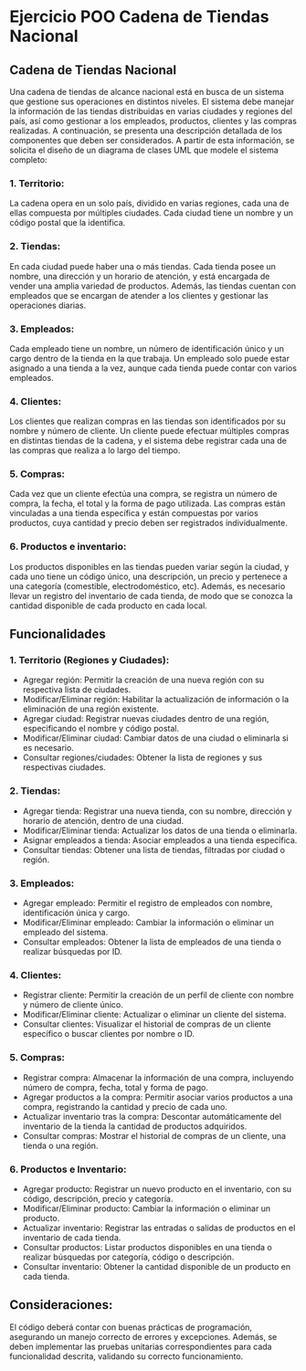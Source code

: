 # Ejercicio POO Cadena de Tiendas Nacional

## Cadena de Tiendas Nacional
Una cadena de tiendas de alcance nacional está en busca de un sistema que gestione sus operaciones en distintos niveles. El sistema debe manejar la información de las tiendas distribuidas en varias ciudades y regiones del país, así como gestionar a los empleados, productos, clientes y las compras realizadas. A continuación, se presenta una descripción detallada de los componentes que deben ser considerados. A partir de esta información, se solicita el diseño de un diagrama de clases UML que modele el sistema completo:

### 1. Territorio:
La cadena opera en un solo país, dividido en varias regiones, cada una de ellas compuesta por múltiples ciudades. Cada ciudad tiene un nombre y un código postal que la identifica.

### 2. Tiendas:
En cada ciudad puede haber una o más tiendas. Cada tienda posee un nombre, una dirección y un horario de atención, y está encargada de vender una amplia variedad de productos. Además, las tiendas cuentan con empleados que se encargan de atender a los clientes y gestionar las operaciones diarias.

### 3. Empleados:
Cada empleado tiene un nombre, un número de identificación único y un cargo dentro de la tienda en la que trabaja. Un empleado solo puede estar asignado a una tienda a la vez, aunque cada tienda puede contar con varios empleados.

### 4. Clientes:
Los clientes que realizan compras en las tiendas son identificados por su nombre y número de cliente. Un cliente puede efectuar múltiples compras en distintas tiendas de la cadena, y el sistema debe registrar cada una de las compras que realiza a lo largo del tiempo.

### 5. Compras:
Cada vez que un cliente efectúa una compra, se registra un número de compra, la fecha, el total y la forma de pago utilizada. Las compras están vinculadas a una tienda específica y están compuestas por varios productos, cuya cantidad y precio deben ser registrados individualmente.

### 6. Productos e inventario:
Los productos disponibles en las tiendas pueden variar según la ciudad, y cada uno tiene un código único, una descripción, un precio y pertenece a una categoría (comestible, electrodoméstico, etc). Además, es necesario llevar un registro del inventario de cada tienda, de modo que se conozca la cantidad disponible de cada producto en cada local.

## Funcionalidades

### 1. Territorio (Regiones y Ciudades):
- Agregar región: Permitir la creación de una nueva región con su respectiva lista de ciudades.
- Modificar/Eliminar región: Habilitar la actualización de información o la eliminación de una región existente.
- Agregar ciudad: Registrar nuevas ciudades dentro de una región, especificando el nombre y código postal.
- Modificar/Eliminar ciudad: Cambiar datos de una ciudad o eliminarla si es necesario.
- Consultar regiones/ciudades: Obtener la lista de regiones y sus respectivas ciudades.

### 2. Tiendas:
- Agregar tienda: Registrar una nueva tienda, con su nombre, dirección y horario de atención, dentro de una ciudad.
- Modificar/Eliminar tienda: Actualizar los datos de una tienda o eliminarla.
- Asignar empleados a tienda: Asociar empleados a una tienda específica.
- Consultar tiendas: Obtener una lista de tiendas, filtradas por ciudad o región.

### 3. Empleados:
- Agregar empleado: Permitir el registro de empleados con nombre, identificación única y cargo.
- Modificar/Eliminar empleado: Cambiar la información o eliminar un empleado del sistema.
- Consultar empleados: Obtener la lista de empleados de una tienda o realizar búsquedas por ID.

### 4. Clientes:
- Registrar cliente: Permitir la creación de un perfil de cliente con nombre y número de cliente único.
- Modificar/Eliminar cliente: Actualizar o eliminar un cliente del sistema.
- Consultar clientes: Visualizar el historial de compras de un cliente específico o buscar clientes por nombre o ID.

### 5. Compras:
- Registrar compra: Almacenar la información de una compra, incluyendo número de compra, fecha, total y forma de pago.
- Agregar productos a la compra: Permitir asociar varios productos a una compra, registrando la cantidad y precio de cada uno.
- Actualizar inventario tras la compra: Descontar automáticamente del inventario de la tienda la cantidad de productos adquiridos.
- Consultar compras: Mostrar el historial de compras de un cliente, una tienda o una región.

### 6. Productos e Inventario:
- Agregar producto: Registrar un nuevo producto en el inventario, con su código, descripción, precio y categoría.
- Modificar/Eliminar producto: Cambiar la información o eliminar un producto.
- Actualizar inventario: Registrar las entradas o salidas de productos en el inventario de cada tienda.
- Consultar productos: Listar productos disponibles en una tienda o realizar búsquedas por categoría, código o descripción.
- Consultar inventario: Obtener la cantidad disponible de un producto en cada tienda.

## Consideraciones:
El código deberá contar con buenas prácticas de programación, asegurando un manejo correcto de errores y excepciones. Además, se deben implementar las pruebas unitarias correspondientes para cada funcionalidad descrita, validando su correcto funcionamiento.
